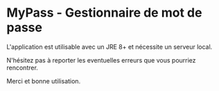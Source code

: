 # MyPass - Gestionnaire de mot de passe

L'application est utilisable avec un JRE 8+ et nécessite un serveur local.

N'hésitez pas à reporter les eventuelles erreurs que vous pourriez rencontrer.

Merci et bonne utilisation.
